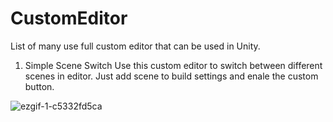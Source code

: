 # CustomEditor
List of many use full custom editor that can be used in Unity.
1. Simple Scene Switch
    Use this custom editor to switch between different scenes in editor. Just add scene to build settings and enale the custom button.
    
    
 ![ezgif-1-c5332fd5ca](https://user-images.githubusercontent.com/106303399/170490935-58566fd7-3bc7-4c50-98ee-48d90198d4f9.gif)
